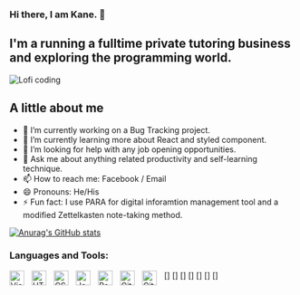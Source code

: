 ### Hi there, I am Kane. 👋

## I'm a running a fulltime private tutoring business and exploring the programming world.

![Lofi coding](https://c.tenor.com/3bTxZ4HdrysAAAAC/pixels-neon.gif)

## A little about me
- 🔭 I’m currently working on a Bug Tracking project.
- 🌱 I’m currently learning more about React and styled component.
- 🤔 I’m looking for help with any job opening opportunities.
- 💬 Ask me about anything related productivity and self-learning technique.
- 📫 How to reach me: Facebook / Email
- 😄 Pronouns: He/His
- ⚡ Fun fact: I use PARA for digital inforamtion management tool and a modified Zettelkasten note-taking method.

[![Anurag's GitHub stats](https://github-readme-stats.vercel.app/api?username=kanelee1995)](https://github.com/anuraghazra/github-readme-stats)
### Languages and Tools:
[<img align="left" alt="Visual Studio Code" width="26px" src="https://cdn.jsdelivr.net/gh/devicons/devicon/icons/vscode/vscode-original.svg" style="padding-right:10px;" />]
[<img align="left" alt="HTML5" width="26px" src="https://cdn.jsdelivr.net/gh/devicons/devicon/icons/html5/html5-original.svg" style="padding-right:10px;" />]
[<img align="left" alt="CSS3" width="26px" src="https://cdn.jsdelivr.net/gh/devicons/devicon/icons/css3/css3-original.svg" style="padding-right:10px;" />]
[<img align="left" alt="JavaScript" width="26px" src="https://cdn.jsdelivr.net/gh/devicons/devicon/icons/javascript/javascript-original.svg" style="padding-right:10px;" />]
[<img align="left" alt="React" width="26px" src="https://cdn.jsdelivr.net/gh/devicons/devicon/icons/react/react-original.svg" style="padding-right:10px;" />]
[<img align="left" alt="Git" width="26px" src="https://cdn.jsdelivr.net/gh/devicons/devicon/icons/git/git-original.svg" style="padding-right:10px;" />]
[<img align="left" alt="GitHub" width="26px" src="https://user-images.githubusercontent.com/3369400/139447912-e0f43f33-6d9f-45f8-be46-2df5bbc91289.png" style="padding-right:10px;" />]
